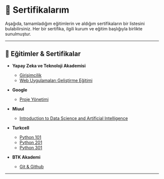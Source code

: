 # 📜 Sertifikalarım

Aşağıda, tamamladığım eğitimlerin ve aldığım sertifikaların bir listesini bulabilirsiniz. Her bir sertifika, ilgili kurum ve eğitim başlığıyla birlikte sunulmuştur.

---

## 🚀 Eğitimler & Sertifikalar

- **Yapay Zeka ve Teknoloji Akademisi**
  - [Girişimcilik](https://github.com/abdullah-aksoy/certificates/blob/main/docs/01800779706071.pdf)
  - [Web Uygulamaları Geliştirme Eğitimi](https://github.com/abdullah-aksoy/certificates/blob/main/docs/37352087001693.pdf)

- **Google**
  - [Proje Yönetimi](https://github.com/abdullah-aksoy/certificates/blob/main/docs/PDF.jsviewer.pdf)

- **Miuul**
  - [Introduction to Data Science and Artificial Intelligence](https://github.com/abdullah-aksoy/certificates/blob/main/docs/abdullah-aksoy.pdf)

- **Turkcell**
  - [Python 101](https://github.com/abdullah-aksoy/certificates/blob/main/docs/python1.pdf)
  - [Python 201](https://github.com/abdullah-aksoy/certificates/blob/main/docs/python2.pdf)
  - [Python 301](https://github.com/abdullah-aksoy/certificates/blob/main/docs/python3.pdf)

- **BTK Akademi**
  - [Git & Github](https://github.com/abdullah-aksoy/certificates/blob/main/docs/Versiyon_Kontrolleri__Git_ve_GitHub_Sertifika.pdf)

---
